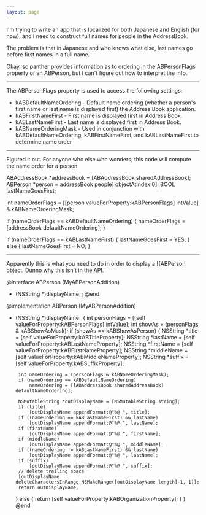 ```yaml
---
layout: page
---
```


I'm trying to write an app that is localized for both Japanese and English (for now), and I need to construct full names for people in the AddressBook.

The problem is that in Japanese and who knows what else, last names go before first names in a full name.

Okay, so panther provides information as to ordering in the ABPersonFlags property of an ABPerson, but I can't figure out how to interpret the info.

----

The ABPersonFlags property is used to access the following settings:

* kABDefaultNameOrdering - Default name ordering (whether a person's first name or last name is displayed first) the Address Book application.
* kABFirstNameFirst - First name is displayed first in Address Book.
* kABLastNameFirst - Last name is displayed first in Address Book.
* kABNameOrderingMask - Used in conjunction with kABDefaultNameOrdering, kABFirstNameFirst, and kABLastNameFirst to determine name order


----

Figured it out.  For anyone who else who wonders, this code will compute the name order for a person.

    
 ABAddressBook *addressBook = [ABAddressBook sharedAddressBook];
 ABPerson *person = addressBook people] objectAtIndex:0];
 BOOL lastNameGoesFirst;
 
 int nameOrderFlags = [[person valueForProperty:kABPersonFlags] intValue] & kABNameOrderingMask;
 
 if (nameOrderFlags == kABDefaultNameOrdering)
 {
     nameOrderFlags = [addressBook defaultNameOrdering];
 }
             
 if (nameOrderFlags == kABLastNameFirst)
 {
     lastNameGoesFirst = YES;
 }
 else
 {
     lastNameGoesFirst = NO;
 }


----

Apparently this is what you need to do in order to display a [[ABPerson object. Dunno why this isn't in the API.

    
 @interface ABPerson (MyABPersonAddition)
 - (NSString *)displayName_;
 @end
 
 @implementation ABPerson (MyABPersonAddition)
 - (NSString *)displayName_
 {
 	int personFlags = [[self valueForProperty:kABPersonFlags] intValue];
 	int showAs = (personFlags & kABShowAsMask);
 	if (showAs == kABShowAsPerson)
 	{
 		NSString *title = [self valueForProperty:kABTitleProperty];
 		NSString *lastName = [self valueForProperty:kABLastNameProperty];
 		NSString *firstName = [self valueForProperty:kABFirstNameProperty];
 		NSString *middleName = [self valueForProperty:kABMiddleNameProperty];
 		NSString *suffix = [self valueForProperty:kABSuffixProperty];
 		
 		int nameOrdering = (personFlags & kABNameOrderingMask);
 		if (nameOrdering == kABDefaultNameOrdering)
 			nameOrdering = [[ABAddressBook sharedAddressBook] defaultNameOrdering];
 		
 		NSMutableString *outDisplayName = [NSMutableString string];
 		if (title)
 			[outDisplayName appendFormat:@"%@ ", title];
 		if ((nameOrdering == kABLastNameFirst) && lastName)
 			[outDisplayName appendFormat:@"%@ ", lastName];
 		if (firstName)
 			[outDisplayName appendFormat:@"%@ ", firstName];
 		if (middleName)
 			[outDisplayName appendFormat:@"%@ ", middleName];
 		if ((nameOrdering != kABLastNameFirst) && lastName)
 			[outDisplayName appendFormat:@"%@ ", lastName];
 		if (suffix)
 			[outDisplayName appendFormat:@"%@ ", suffix];
 		// delete trailing space
 		[outDisplayName deleteCharactersInRange:NSMakeRange([outDisplayName length]-1, 1)];
 		return outDisplayName;
 	}
 	else
 	{
 		return [self valueForProperty:kABOrganizationProperty];
 	}
 }
 @end
